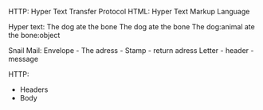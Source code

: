 HTTP: Hyper Text Transfer Protocol
HTML: Hyper Text Markup Language

Hyper text:
The dog ate the bone
The <animal>dog</animal> ate the <object>bone</object>
The dog:animal ate the bone:object

Snail Mail:
Envelope - The adress - Stamp - return adress
Letter - header - message

HTTP:

- Headers
- Body
